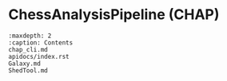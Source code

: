 # ChessAnalysisPipeline (CHAP)

```{toctree}
:maxdepth: 2
:caption: Contents
chap_cli.md
apidocs/index.rst
Galaxy.md
ShedTool.md
```
